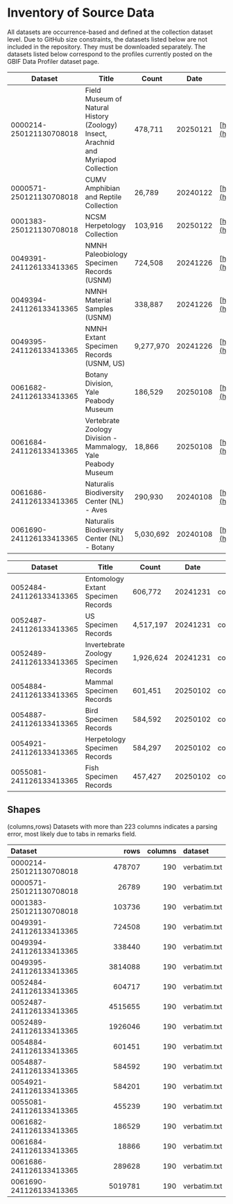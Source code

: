 # Inventory of Source Data
All datasets are occurrence-based and defined at the collection dataset level.
Due to GitHub size constraints, the datasets listed below are not included in the repository. They must be downloaded separately. The datasets listed below correspond to the profiles currently posted on the GBIF Data Profiler dataset page.

| Dataset                 | Title                                                                              | Count     | Date     | DOI                                                                    |
| ----------------------- | ---------------------------------------------------------------------------------- |-----------| -------- |------------------------------------------------------------------------|
| 0000214-250121130708018 | Field Museum of Natural History (Zoology) Insect, Arachnid and Myriapod Collection | 478,711   | 20250121 | [https://doi.org/10.15468/0ywfpc](https://doi.org/10.15468/0ywfpc)  |
| 0000571-250121130708018 | CUMV Amphibian and Reptile Collection                                              | 26,789    | 20240122 | [https://doi.org/10.15468/emivh3](https://doi.org/10.15468/emivh3) |
| 0001383-250121130708018 | NCSM Herpetology Collection                                                        | 103,916   | 20250122 | [https://doi.org/10.15468/enivwl](https://doi.org/10.15468/enivwl) |
| 0049391-241126133413365 | NMNH Paleobiology Specimen Records (USNM)                                          | 724,508   | 20241226 | [https://doi.org/10.15468/7m0fvd](https://doi.org/10.15468/7m0fvd) |
| 0049394-241126133413365 | NMNH Material Samples (USNM)                                                       | 338,887   | 20241226 | [https://doi.org/10.15468/dl.ycwxgd](https://doi.org/10.15468/dl.ycwxgd) |
| 0049395-241126133413365 | NMNH Extant Specimen Records (USNM, US)                                            | 9,277,970 | 20241226 | [https://doi.org/10.15468/dl.42mnjx](https://doi.org/10.15468/dl.42mnjx) |
| 0061682-241126133413365 | Botany Division, Yale Peabody Museum                                               | 186,529   | 20250108 | [https://doi.org/10.15468/dl.twf535](https://doi.org/10.15468/dl.twf535) |
| 0061684-241126133413365 | Vertebrate Zoology Division - Mammalogy, Yale Peabody Museum                       | 18,866    | 20250108 | [https://doi.org/10.15468/dl.shrths](https://doi.org/10.15468/dl.shrths) |
| 0061686-241126133413365 | Naturalis Biodiversity Center (NL) - Aves                                          | 290,930   | 20240108 | [https://doi.org/10.15468/dl.u5tv27](https://doi.org/10.15468/dl.u5tv27) |
| 0061690-241126133413365 | Naturalis Biodiversity Center (NL) - Botany                                        | 5,030,692 | 20240108 | [https://doi.org/10.15468/dl.4ze7ns](https://doi.org/10.15468/dl.4ze7ns) |


| Dataset                 | Title                                 | Count     | Date     | Filter         | Value | DOI                                |
| ----------------------- | ------------------------------------- |-----------| -------- | -------------- | ----- | ---------------------------------- |
| 0052484-241126133413365 | Entomology Extant Specimen Records    | 606,772   | 20241231 | collectionCode | ent   | https://doi.org/10.15468/dl.ptewed |
| 0052487-241126133413365 | US Specimen Records                   | 4,517,197 | 20241231 | collectionCode | us    | https://doi.org/10.15468/dl.wttrju |
| 0052489-241126133413365 | Invertebrate Zoology Specimen Records | 1,926,624 | 20241231 | collectionCode | iz    | https://doi.org/10.15468/dl.fya67r |
| 0054884-241126133413365 | Mammal Specimen Records               | 601,451   | 20250102 | collectionCode | mamm  | https://doi.org/10.15468/dl.dys66y |
| 0054887-241126133413365 | Bird Specimen Records                 | 584,592   | 20250102 | collectionCode | birds | https://doi.org/10.15468/dl.2en7ue |
| 0054921-241126133413365 | Herpetology Specimen Records          | 584,297   | 20250102 | collectionCode | herp  | https://doi.org/10.15468/dl.rf2che |
| 0055081-241126133413365 | Fish Specimen Records                 | 457,427   | 20250102 | collectionCode | fish  | https://doi.org/10.15468/dl.34mb2x |

## Shapes
(columns,rows)
Datasets with more than 223 columns indicates a parsing error, most likely due to tabs in remarks field.

| Dataset                 |    rows |   columns | dataset      |
|:------------------------|--------:|----------:|:-------------|
| 0000214-250121130708018 |  478707 |       190 | verbatim.txt |
| 0000571-250121130708018 |   26789 |       190 | verbatim.txt |
| 0001383-250121130708018 |  103736 |       190 | verbatim.txt |
| 0049391-241126133413365 |  724508 |       190 | verbatim.txt |
| 0049394-241126133413365 |  338440 |       190 | verbatim.txt |
| 0049395-241126133413365 | 3814088 |       190 | verbatim.txt |
| 0052484-241126133413365 |  604717 |       190 | verbatim.txt |
| 0052487-241126133413365 | 4515655 |       190 | verbatim.txt |
| 0052489-241126133413365 | 1926046 |       190 | verbatim.txt |
| 0054884-241126133413365 |  601451 |       190 | verbatim.txt |
| 0054887-241126133413365 |  584592 |       190 | verbatim.txt |
| 0054921-241126133413365 |  584201 |       190 | verbatim.txt |
| 0055081-241126133413365 |  455239 |       190 | verbatim.txt |
| 0061682-241126133413365 |  186529 |       190 | verbatim.txt |
| 0061684-241126133413365 |   18866 |       190 | verbatim.txt |
| 0061686-241126133413365 |  289628 |       190 | verbatim.txt |
| 0061690-241126133413365 | 5019781 |       190 | verbatim.txt |

